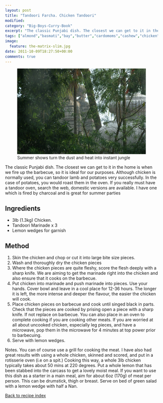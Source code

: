 ```yaml
---
layout: post
title: "Tandoori Farcha. Chicken Tandoori"
modified:
category: "Big-Boys-Curry-Book"
excerpt: "The classic Punjabi dish. The closest we can get to it in the home is"
tags: ["almond","basmati","bay","butter","cardomoms","cashew","chicken","cinnamon","cloves","cumin","ghee","lamb","mace","nuts","pepper","rice","saffron","turmeric"]
image:
  feature: the-matrix-slim.jpg
date: 2011-10-09T18:27:50+00:00
comments: true
---
```


<figure>
	<a href="/images/bbcb/pict1573.jpg" alt="Rain, India" title="Rain, India &#169; Ashley Kitson 13/09/2011"><img src="/images/bbcb/pict1573.jpg"/></a>
	<figcaption>Summer shows turn the dust and heat into instant jungle</figcaption>
</figure>

The classic Punjabi dish. The closest we can get to it in the home is when we fire up the barbecue, so it is ideal for our purposes. Although chicken is normally used, you can tandoor lamb and potatoes very successfully. In the case of potatoes, you would roast them in the oven. If you really must have a tandoor oven, search the web, domestic versions are available.  I have one which is fired by charcoal and is great for summer parties
        
## Ingredients
        
<ul><li>3lb (1.3kg) Chicken.</li><li>Tandoori Marinade x 3</li><li>Lemon wedges for garnish</li></ul>
        
## Method

<ol><li>Skin the chicken and chop or cut it into large bite size pieces.</li><li>Wash and thoroughly dry the chicken pieces</li><li>Where the chicken pieces are quite fleshy, score the flesh deeply with a sharp knife. We are aiming to get the marinade right into the chicken and also ensure that it cooks on the barbecue.</li><li>Put chicken into marinade and push marinade into pieces. Use your hands. Cover bowl and leave in a cool place for 12-36 hours. The longer it is left, the more intense and deeper the flavour, the easier the chicken will cook.</li><li>Place chicken pieces on barbecue and cook until singed black in parts. Check that the pieces are cooked by prising open a piece with a sharp knife. If not replace on barbecue. You can also place in an oven to complete cooking if you are cooking other meats. If you are worried at all about uncooked chicken, especially leg pieces, and have a microwave, pop them in the microwave for 4 minutes at top power prior to barbecuing.</li><li>Serve with lemon wedges.</li></ol><p>Notes. You can of course use a grill for cooking the meat. I have also had great results with using a whole chicken, skinned and scored, and put in a rotisserie oven (i.e on a spit.) Cooking this way, a whole 3lb chicken typically takes about 50 mins at 220 degrees.  Put a whole lemon that has been stabbed into the carcass to get a lovely moist meal.  If you want to use this dish as a starter in a main meal, aim for about 6oz (170g) of meat per person. This can be drumstick, thigh or breast. Serve on bed of green salad with a lemon wedge with half a Nan.</p>   

<a href="/bbcb">Back to recipe index</a>      